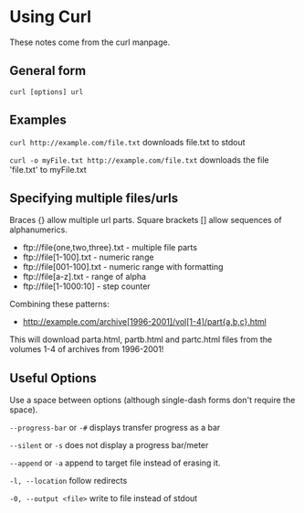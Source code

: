 # Using Curl

These notes come from the curl manpage.

## General form

`curl [options] url`

## Examples

`curl http://example.com/file.txt`	downloads file.txt to stdout

`curl -o myFile.txt http://example.com/file.txt`	downloads the file 'file.txt' to myFile.txt


## Specifying multiple files/urls

Braces {} allow multiple url parts. Square brackets [] allow sequences of alphanumerics.

- ftp://file{one,two,three}.txt	- multiple file parts
- ftp://file[1-100].txt	- numeric range
- ftp://file[001-100].txt	- numeric range with formatting
- ftp://file[a-z].txt	- range of alpha
- ftp://file[1-1000:10]	- step counter

Combining these patterns:

- http://example.com/archive[1996-2001]/vol[1-4]/part{a,b,c}.html

This will download parta.html, partb.html and partc.html files from the volumes 1-4 of archives from 1996-2001!


## Useful Options

Use a space between options (although single-dash forms don't require the space).

`--progress-bar` or `-#`	displays transfer progress as a bar

`--silent` or `-s`	does not display a progress bar/meter

`--append` or `-a`	append to target file instead of erasing it.

`-l, --location`	follow redirects

`-0, --output <file>`	write to file instead of stdout


